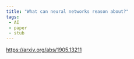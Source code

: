 ```yaml
---
title: "What can neural networks reason about?"
tags:
 - AI
 - paper
 - stub
---
```

https://arxiv.org/abs/1905.13211